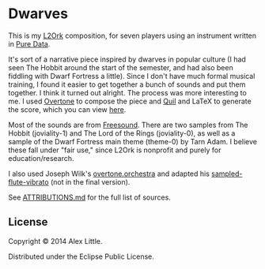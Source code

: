 # Dwarves

This is my [L2Ork](http://l2ork.music.vt.edu/main/) composition, for seven players using an instrument written in [Pure Data](http://puredata.info/).

It's sort of a narrative piece inspired by dwarves in popular culture (I had seen The Hobbit around the start of the semester, and had also been fiddling with Dwarf Fortress a little).
Since I don't have much formal musical training, I found it easier to get together a bunch of sounds and put them together.
I think it turned out alright.
The process was more interesting to me.
I used [Overtone](http://overtone.github.io) to compose the piece and [Quil](https://github.com/quil/quil) and LaTeX to generate the score, which you can view [here](https://github.com/alxlit/dwarves/blob/master/score.pdf?raw=true).

Most of the sounds are from [Freesound](http://freesound.org/).
There are two samples from The Hobbit (joviality-1) and The Lord of the Rings (joviality-0), as well as a sample of the Dwarf Fortress main theme (theme-0) by Tarn Adam.
I believe these fall under "fair use," since L2Ork is nonprofit and purely for education/research.

I also used Joseph Wilk's [overtone.orchestra](https://github.com/josephwilk/overtone.orchestra) and adapted his [sampled-flute-vibrato](http://blog.josephwilk.net/clojure/creating-instruments-with-overtone.html) (not in the final version).

See [ATTRIBUTIONS.md](http://github.com/alxlit/dwarves/blob/master/ATTRIBUTIONS.md) for the full list of sources.

## License

Copyright © 2014 Alex Little.

Distributed under the Eclipse Public License.
